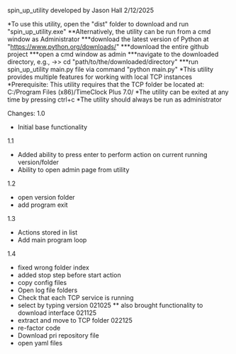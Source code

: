 spin_up_utility
developed by Jason Hall 2/12/2025

*To use this utility, open the "dist" folder to download and run "spin_up_utility.exe"
**Alternatively, the utility can be run from a cmd window as Administrator
***download the latest version of Python at "https://www.python.org/downloads/"
***download the entire github project
***open a cmd window as admin
***navigate to the downloaded directory, e.g., ->> cd "path/to/the/downloaded/directory"
***run spin_up_utility main.py file via command "python main.py"
*This utility provides multiple features for working with local TCP instances
*Prerequisite: This utility requires that the TCP folder be located at: C:/Program Files (x86)/TimeClock Plus 7.0/
*The utility can be exited at any time by pressing ctrl+c
*The utility should always be run as administrator

Changes:
1.0
* Initial base functionality

1.1
* Added ability to press enter to perform action on current running version/folder
* Ability to open admin page from utility

1.2
* open version folder
* add program exit

1.3
* Actions stored in list
* Add main program loop

1.4
* fixed wrong folder index
* added stop step before start action 
* copy config files
* Open log file folders
* Check that each TCP service is running
* select by typing version 021025
  ** also brought functionality to download interface 021125
* extract and move to TCP folder 022125
* re-factor code
* Download pri repository file
* open yaml files

